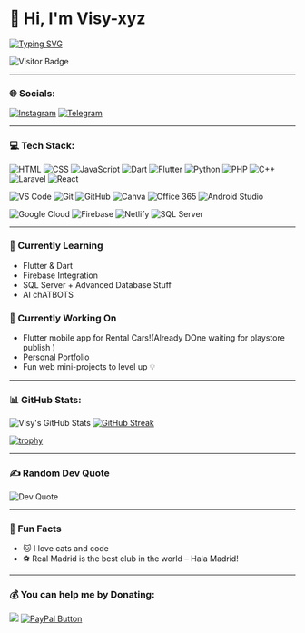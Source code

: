 # 👋 Hi, I'm Visy-xyz

[![Typing SVG](https://readme-typing-svg.herokuapp.com?font=Fira+Code&size=24&duration=2000&pause=1000&center=true&vCenter=true&width=800&lines=Hi+%F0%9F%91%8B%2C+I'm+Visy-xyz.;A+Passionate+Developer+%F0%9F%92%BB;Real+Madrid+is+the+Best+Club+in+the+World+%F0%9F%8F%86)](https://git.io/typing-svg)




![Visitor Badge](https://komarev.com/ghpvc/?username=Visy-xyz&style=flat-square&color=blue)

---

### 🌐 Socials:

[![Instagram](https://img.shields.io/badge/-Instagram-E4405F?style=for-the-badge&logo=instagram&logoColor=white)](https://www.instagram.com/visi.22_?igsh=MWttcGRnZjVlenM0NA==)
[![Telegram](https://img.shields.io/badge/-Telegram-2CA5E0?style=for-the-badge&logo=telegram&logoColor=white)](http://t.me/Xvisi22)

---

### 💻 Tech Stack:

![HTML](https://img.shields.io/badge/-HTML5-E34F26?style=flat-square&logo=html5&logoColor=white)
![CSS](https://img.shields.io/badge/-CSS3-1572B6?style=flat-square&logo=css3)
![JavaScript](https://img.shields.io/badge/-JavaScript-F7DF1E?style=flat-square&logo=javascript&logoColor=000)
![Dart](https://img.shields.io/badge/-Dart-0175C2?style=flat-square&logo=dart)
![Flutter](https://img.shields.io/badge/-Flutter-02569B?style=flat-square&logo=flutter)
![Python](https://img.shields.io/badge/-Python-3776AB?style=flat-square&logo=python)
![PHP](https://img.shields.io/badge/-PHP-777BB4?style=flat-square&logo=php)
![C++](https://img.shields.io/badge/-C++-00599C?style=flat-square&logo=cplusplus)
![Laravel](https://img.shields.io/badge/-Laravel-F55247?style=flat-square&logo=laravel)
![React](https://img.shields.io/badge/-React-20232A?style=flat-square&logo=react)

![VS Code](https://img.shields.io/badge/-VSCode-007ACC?style=flat-square&logo=visual-studio-code)
![Git](https://img.shields.io/badge/-Git-F05032?style=flat-square&logo=git)
![GitHub](https://img.shields.io/badge/-GitHub-181717?style=flat-square&logo=github)
![Canva](https://img.shields.io/badge/-Canva-00C4CC?style=flat-square&logo=canva)
![Office 365](https://img.shields.io/badge/-Office%20365-D83B01?style=flat-square&logo=microsoftoffice)
![Android Studio](https://img.shields.io/badge/-Android%20Studio-3DDC84?style=flat-square&logo=android-studio)

![Google Cloud](https://img.shields.io/badge/-Google%20Cloud-4285F4?style=flat-square&logo=googlecloud)
![Firebase](https://img.shields.io/badge/-Firebase-FFCA28?style=flat-square&logo=firebase)
![Netlify](https://img.shields.io/badge/-Netlify-00C7B7?style=flat-square&logo=netlify)
![SQL Server](https://img.shields.io/badge/-SQL%20Server-CC2927?style=flat-square&logo=microsoftsqlserver&logoColor=white)

---

### 🧠 Currently Learning
- Flutter & Dart
- Firebase Integration
- SQL Server + Advanced Database Stuff
- AI chATBOTS

### 🚀 Currently Working On
- Flutter mobile app for Rental Cars!(Already DOne waiting for playstore publish )
- Personal Portfolio 
- Fun web mini-projects to level up 💡

---

### 📊 GitHub Stats:

![Visy's GitHub Stats](https://github-readme-stats.vercel.app/api?username=Visy-xyz&show_icons=true&theme=radical)
[![GitHub Streak](https://github-readme-streak-stats.herokuapp.com?user=Visy-xyz&theme=radical&border_radius=5&date_format=M%20j%5B%2C%20Y%5D)](https://git.io/streak-stats)

[![trophy](https://github-profile-trophy.vercel.app/?username=Visy-xyz&theme=radical&no-frame=true&margin-w=10)](https://github.com/ryo-ma/github-profile-trophy)

---

### ✍️ Random Dev Quote

![Dev Quote](https://quotes-github-readme.vercel.app/api?type=horizontal&theme=radical)

---

### 🎉 Fun Facts
- 🐱 I love cats and code
- ⚽ Real Madrid is the best club in the world – Hala Madrid!


---

### 💰 You can help me by Donating:

<a href="https://buymeacoffee.com/visyy"><img src="https://img.shields.io/badge/Buy%20Me%20a%20Coffee-F8765E?style=for-the-badge&logo=buy-me-a-coffee&logoColor=white"/></a>
<a href="https://paypal.me/visyyy22?country.x=AL&locale.x=en_US" target="_blank">
  <img src="https://img.shields.io/badge/PayPal-00457C?style=for-the-badge&logo=paypal&logoColor=white" alt="PayPal Button"/>
</a>
